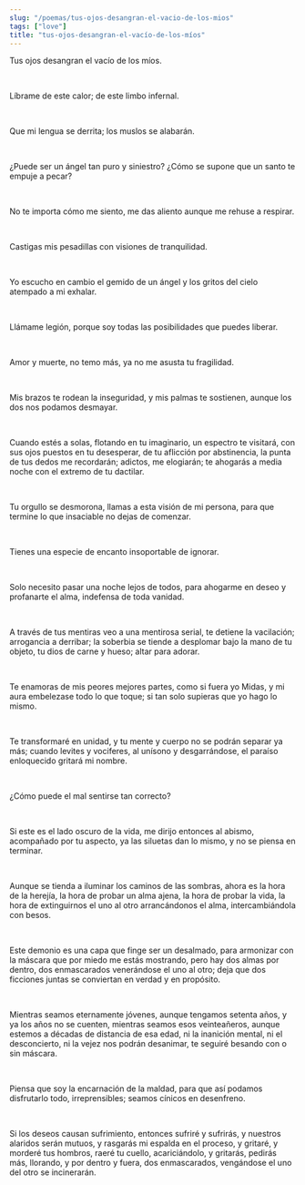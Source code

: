 ```yaml
---
slug: "/poemas/tus-ojos-desangran-el-vacio-de-los-mios"
tags: ["love"]
title: "tus-ojos-desangran-el-vacío-de-los-míos"
---
```

Tus ojos desangran el vacío de los míos.

&nbsp;

Líbrame de este calor; de este limbo infernal.

&nbsp;

Que mi lengua se derrita; los muslos se alabarán.

&nbsp;

¿Puede ser un ángel tan puro y siniestro? ¿Cómo se supone que un santo te empuje a pecar?

&nbsp;

No te importa cómo me siento, me das aliento aunque me rehuse a respirar.

&nbsp;

Castigas mis pesadillas con visiones de tranquilidad.

&nbsp;

Yo escucho en cambio el gemido de un ángel y los gritos del cielo atempado a mi exhalar.

&nbsp;

Llámame legión, porque soy todas las posibilidades que puedes liberar.

&nbsp;

Amor y muerte, no temo más, ya no me asusta tu fragilidad.

&nbsp;

Mis brazos te rodean la inseguridad, y mis palmas te sostienen, aunque los dos nos podamos desmayar.

&nbsp;

Cuando estés a solas, flotando en tu imaginario, un espectro te visitará, con sus ojos puestos en tu desesperar, de tu aflicción por abstinencia, la punta de tus dedos me recordarán; adictos, me elogiarán; te ahogarás a media noche con el extremo de tu dactilar.

&nbsp;

Tu orgullo se desmorona, llamas a esta visión de mi persona, para que termine lo que insaciable no dejas de comenzar.

&nbsp;

Tienes una especie de encanto insoportable de ignorar.

&nbsp;

Solo necesito pasar una noche lejos de todos, para ahogarme en deseo y profanarte el alma, indefensa de toda vanidad.

&nbsp;

A través de tus mentiras veo a una mentirosa serial, te detiene la vacilación; arrogancia a derribar; la soberbia se tiende a desplomar bajo la mano de tu objeto, tu dios de carne y hueso; altar para adorar.

&nbsp;

Te enamoras de mis peores mejores partes, como si fuera yo Midas, y mi aura embelezase todo lo que toque; si tan solo supieras que yo hago lo mismo.

&nbsp;

Te transformaré en unidad, y tu mente y cuerpo no se podrán separar ya más; cuando levites y vociferes, al unísono y desgarrándose, el paraíso enloquecido gritará mi nombre.

&nbsp;

¿Cómo puede el mal sentirse tan correcto?

&nbsp;

Si este es el lado oscuro de la vida, me dirijo entonces al abismo, acompañado por tu aspecto, ya las siluetas dan lo mismo, y no se piensa en terminar.

&nbsp;

Aunque se tienda a iluminar los caminos de las sombras, ahora es la hora de la herejía, la hora de probar un alma ajena, la hora de probar la vida, la hora de extinguirnos el uno al otro arrancándonos el alma, intercambiándola con besos.

&nbsp;

Este demonio es una capa que finge ser un desalmado, para armonizar con la máscara que por miedo me estás mostrando, pero hay dos almas por dentro, dos enmascarados venerándose el uno al otro; deja que dos ficciones juntas se conviertan en verdad y en propósito.

&nbsp;

Mientras seamos eternamente jóvenes, aunque tengamos setenta años, y ya los años no se cuenten, mientras seamos esos veinteañeros, aunque estemos a décadas de distancia de esa edad, ni la inanición mental, ni el desconcierto, ni la vejez nos podrán desanimar, te seguiré besando con o sin máscara.

&nbsp;

Piensa que soy la encarnación de la maldad, para que así podamos disfrutarlo todo, irreprensibles; seamos cínicos en desenfreno.

&nbsp;

Si los deseos causan sufrimiento, entonces sufriré y sufrirás, y nuestros alaridos serán mutuos, y rasgarás mi espalda en el proceso, y gritaré, y morderé tus hombros, raeré tu cuello, acariciándolo, y gritarás, pedirás más, llorando, y por dentro y fuera, dos enmascarados, vengándose el uno del otro se incinerarán.